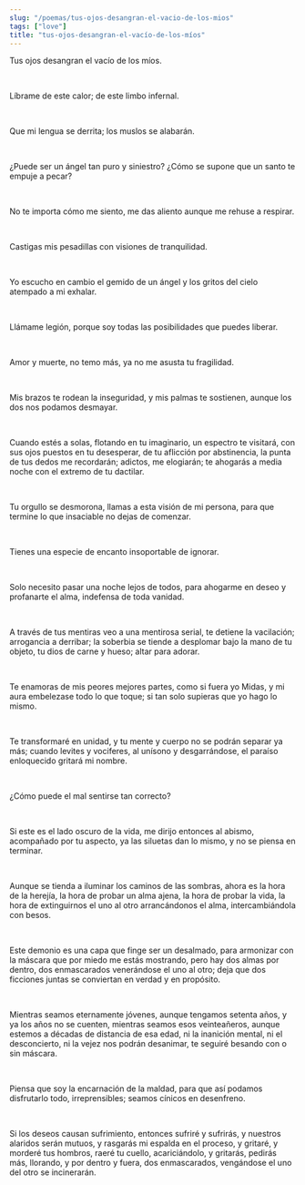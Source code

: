 ```yaml
---
slug: "/poemas/tus-ojos-desangran-el-vacio-de-los-mios"
tags: ["love"]
title: "tus-ojos-desangran-el-vacío-de-los-míos"
---
```

Tus ojos desangran el vacío de los míos.

&nbsp;

Líbrame de este calor; de este limbo infernal.

&nbsp;

Que mi lengua se derrita; los muslos se alabarán.

&nbsp;

¿Puede ser un ángel tan puro y siniestro? ¿Cómo se supone que un santo te empuje a pecar?

&nbsp;

No te importa cómo me siento, me das aliento aunque me rehuse a respirar.

&nbsp;

Castigas mis pesadillas con visiones de tranquilidad.

&nbsp;

Yo escucho en cambio el gemido de un ángel y los gritos del cielo atempado a mi exhalar.

&nbsp;

Llámame legión, porque soy todas las posibilidades que puedes liberar.

&nbsp;

Amor y muerte, no temo más, ya no me asusta tu fragilidad.

&nbsp;

Mis brazos te rodean la inseguridad, y mis palmas te sostienen, aunque los dos nos podamos desmayar.

&nbsp;

Cuando estés a solas, flotando en tu imaginario, un espectro te visitará, con sus ojos puestos en tu desesperar, de tu aflicción por abstinencia, la punta de tus dedos me recordarán; adictos, me elogiarán; te ahogarás a media noche con el extremo de tu dactilar.

&nbsp;

Tu orgullo se desmorona, llamas a esta visión de mi persona, para que termine lo que insaciable no dejas de comenzar.

&nbsp;

Tienes una especie de encanto insoportable de ignorar.

&nbsp;

Solo necesito pasar una noche lejos de todos, para ahogarme en deseo y profanarte el alma, indefensa de toda vanidad.

&nbsp;

A través de tus mentiras veo a una mentirosa serial, te detiene la vacilación; arrogancia a derribar; la soberbia se tiende a desplomar bajo la mano de tu objeto, tu dios de carne y hueso; altar para adorar.

&nbsp;

Te enamoras de mis peores mejores partes, como si fuera yo Midas, y mi aura embelezase todo lo que toque; si tan solo supieras que yo hago lo mismo.

&nbsp;

Te transformaré en unidad, y tu mente y cuerpo no se podrán separar ya más; cuando levites y vociferes, al unísono y desgarrándose, el paraíso enloquecido gritará mi nombre.

&nbsp;

¿Cómo puede el mal sentirse tan correcto?

&nbsp;

Si este es el lado oscuro de la vida, me dirijo entonces al abismo, acompañado por tu aspecto, ya las siluetas dan lo mismo, y no se piensa en terminar.

&nbsp;

Aunque se tienda a iluminar los caminos de las sombras, ahora es la hora de la herejía, la hora de probar un alma ajena, la hora de probar la vida, la hora de extinguirnos el uno al otro arrancándonos el alma, intercambiándola con besos.

&nbsp;

Este demonio es una capa que finge ser un desalmado, para armonizar con la máscara que por miedo me estás mostrando, pero hay dos almas por dentro, dos enmascarados venerándose el uno al otro; deja que dos ficciones juntas se conviertan en verdad y en propósito.

&nbsp;

Mientras seamos eternamente jóvenes, aunque tengamos setenta años, y ya los años no se cuenten, mientras seamos esos veinteañeros, aunque estemos a décadas de distancia de esa edad, ni la inanición mental, ni el desconcierto, ni la vejez nos podrán desanimar, te seguiré besando con o sin máscara.

&nbsp;

Piensa que soy la encarnación de la maldad, para que así podamos disfrutarlo todo, irreprensibles; seamos cínicos en desenfreno.

&nbsp;

Si los deseos causan sufrimiento, entonces sufriré y sufrirás, y nuestros alaridos serán mutuos, y rasgarás mi espalda en el proceso, y gritaré, y morderé tus hombros, raeré tu cuello, acariciándolo, y gritarás, pedirás más, llorando, y por dentro y fuera, dos enmascarados, vengándose el uno del otro se incinerarán.